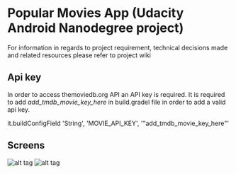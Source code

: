 
# Popular Movies App (Udacity Android Nanodegree project)
For information in regards to project requirement, technical decisions made and related resources please refer to
project wiki

## Api key
In order to access themoviedb.org API an API key is required. It is required to add *add_tmdb_movie_key_here* in build.gradel file in order to add a valid api key. 

 it.buildConfigField 'String', 'MOVIE_API_KEY', '"add_tmdb_movie_key_here"'
 
 Screens
 ---------
 ![alt tag](https://www.dropbox.com/s/yykw051snzja1ez/movie_home.png?dl=0)
 ![alt tag](https://www.dropbox.com/s/1atl9mfrevrkild/movie_details.png?dl=0)
